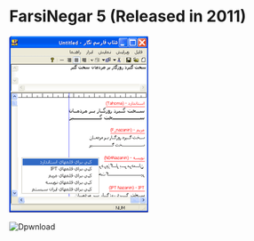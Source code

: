 # FarsiNegar 5 (Released in 2011)

![Main Window Snapshot](Readme/snapshot.gif)

![Dpwnload](releases)
